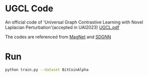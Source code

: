 # UGCL Code
An official code of 'Universal Graph Contrastive Learning with Novel Laplacian Perturbation'(accepted in UAI2023) [UGCL.pdf](https://github.com/twko05/UGCL/files/11755605/UGCL.pdf)


The codes are referenced from [MagNet](https://github.com/matthew-hirn/magnet) and [SDGNN](https://github.com/huangjunjie-cs/SiGAT/tree/master)
# Run
```Bash
python train.py --dataset BitCoinAlpha
```
